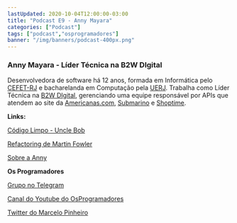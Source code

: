 ```yaml
---
lastUpdated: 2020-10-04T12:00:00-03:00
title: "Podcast E9 - Anny Mayara"
categories: ["Podcast"]
tags: ["podcast","osprogramadores"]
banner: "/img/banners/podcast-400px.png"
---
```


### Anny Mayara - Líder Técnica na B2W DIgital

Desenvolvedora de software há 12 anos, formada em Informática pelo [CEFET-RJ](http://www.cefet-rj.br/) e bacharelanda em Computação pela [UERJ](https://www.uerj.br/). Trabalha como Líder Técnica na [B2W DIgital](https://ri.b2w.digital/), gerenciando uma equipe responsável por APIs que atendem ao site da [Americanas.com](https://www.americanas.com.br/), [Submarino](https://www.submarino.com.br/) e [Shoptime](https://www.shoptime.com.br/).


<SpotifyEmbed episode="3Nc2m36GR0mPlrijd8VqUc"></SpotifyEmbed>


**Links:**

[Código Limpo - Uncle Bob](https://www.amazon.com.br/Codificador-Limpo-Bob-Martin/dp/8576086476/ref=sr_1_2?__mk_pt_BR=%C3%85M%C3%85%C5%BD%C3%95%C3%91&dchild=1&keywords=clean+code+uncle+bob&qid=1601858262&sr=8-2)

[Refactoring de Martin Fowler](https://martinfowler.com/books/refactoring.html)

[Sobre a Anny](https://about.me/annymayara)


**Os Programadores**

[Grupo no Telegram](https://t.me/osprogramadores)

[Canal do Youtube do OsProgramadores](https://www.youtube.com/channel/UCt_YNYGl6K5yNXlXEQDdwWg?view_as=subscriber)

[Twitter do Marcelo Pinheiro](https://twitter.com/mpinheir)
